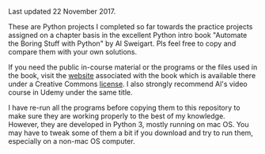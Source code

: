Last updated 22 November 2017.

These are Python projects I completed so far towards the practice projects assigned on a chapter basis in the excellent Python intro book "Automate the Boring Stuff with Python" by Al Sweigart. Pls feel free to copy and compare them with your own solutions.  

If you need the public in-course material or the programs or the files used in the book, visit the [website](https://automatetheboringstuff.com/) associated with the book which is available there under a Creative Commons [license](https://creativecommons.org/licenses/by-nc-sa/3.0/legalcode). I also strongly recommend Al's video course in Udemy under the same title.

I have re-run all the programs before copying them to this repository to make sure they are working properly to the best of my knowledge. However, they are developed in Python 3, mostly running on mac OS. You may have to tweak some of them a bit if you download and try to run them, especially on a non-mac OS computer.
